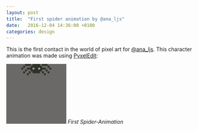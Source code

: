 ```yaml
---
layout: post
title:  "First spider animation by @ana_ljs"
date:   2016-12-04 14:36:00 +0100
categories: design
---
```

This is the first contact in the world of pixel art for [@ana_ljs](https://twitter.com/ana_ljs). This character animation was made using [PyxelEdit](http://pyxeledit.com/):

![](/images/Spider.gif)
*First Spider-Animation*
